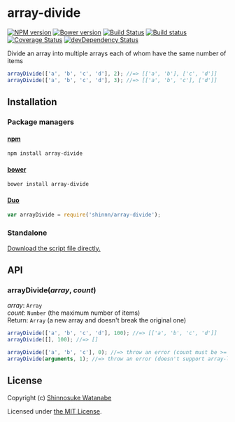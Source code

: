 # array-divide

[![NPM version](https://img.shields.io/npm/v/array-divide.svg?style=flat)](https://www.npmjs.com/package/array-divide)
[![Bower version](https://img.shields.io/bower/v/array-divide.svg?style=flat)](https://github.com/shinnn/array-divide/releases)
[![Build Status](https://travis-ci.org/shinnn/array-divide.svg?branch=master)](https://travis-ci.org/shinnn/array-divide)
[![Build status](https://ci.appveyor.com/api/projects/status/ej0wgflqdijku4c7?svg=true)](https://ci.appveyor.com/project/ShinnosukeWatanabe/array-divide)
[![Coverage Status](https://img.shields.io/coveralls/shinnn/array-divide.svg?style=flat)](https://coveralls.io/r/shinnn/array-divide)
[![devDependency Status](https://david-dm.org/shinnn/array-divide/dev-status.svg)](https://david-dm.org/shinnn/array-divide#info=devDependencies)

Divide an array into multiple arrays each of whom have the same number of items

```javascript
arrayDivide(['a', 'b', 'c', 'd'], 2); //=> [['a', 'b'], ['c', 'd']]
arrayDivide(['a', 'b', 'c', 'd'], 3); //=> [['a', 'b', 'c'], ['d']]
```

## Installation

### Package managers

#### [npm](https://www.npmjs.com/)

```sh
npm install array-divide
```

#### [bower](http://bower.io/)

```sh
bower install array-divide
```

#### [Duo](http://duojs.org/)

```javascript
var arrayDivide = require('shinnn/array-divide');
```

### Standalone

[Download the script file directly.](https://raw.githubusercontent.com/shinnn/array-divide/master/browser.js)

## API

### arrayDivide(*array*, *count*)

*array*: `Array`  
*count*: `Number` (the maximum number of items)  
Return: `Array` (a new array and doesn't break the original one)

```javascript
arrayDivide(['a', 'b', 'c', 'd'], 100); //=> [['a', 'b', 'c', 'd']]
arrayDivide([], 100); //=> []

arrayDivide(['a', 'b', 'c'], 0); //=> throw an error (count must be >= 1)
arrayDivide(arguments, 1); //=> throw an error (doesn't support array-like object)
```

## License

Copyright (c) [Shinnosuke Watanabe](https://github.com/shinnn)

Licensed under [the MIT License](./LICENSE).
